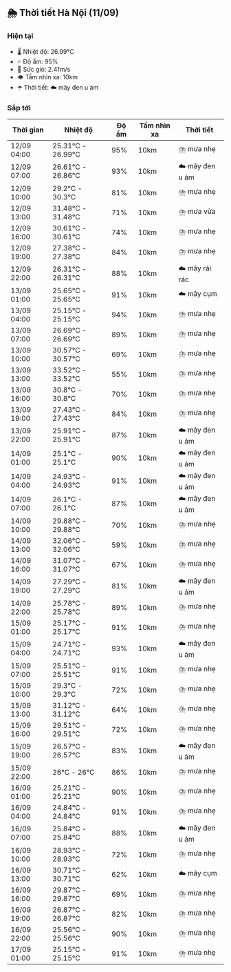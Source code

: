 ## 🌦️ Thời tiết Hà Nội (11/09)

### Hiện tại

- 🌡️ Nhiệt độ: 26.99℃
- 💦 Độ ẩm: 95%
- 💨 Sức gió: 2.41m/s
- 👁️ Tầm nhìn xa: 10km
- ☂️ Thời tiết: ☁️ mây đen u ám

### Sắp tới

| Thời gian | Nhiệt độ | Độ ẩm | Tầm nhìn xa | Thời tiết |
| --- | --- | --- | --- | --- |
| 12/09 04:00 | 25.31℃ - 26.99℃ | 95% | 10km | ⛈️ mưa nhẹ |
| 12/09 07:00 | 26.61℃ - 26.86℃ | 93% | 10km | ☁️ mây đen u ám |
| 12/09 10:00 | 29.2℃ - 30.3℃ | 81% | 10km | ⛈️ mưa nhẹ |
| 12/09 13:00 | 31.48℃ - 31.48℃ | 71% | 10km | ⛈️ mưa vừa |
| 12/09 16:00 | 30.61℃ - 30.61℃ | 74% | 10km | ⛈️ mưa nhẹ |
| 12/09 19:00 | 27.38℃ - 27.38℃ | 84% | 10km | ⛈️ mưa nhẹ |
| 12/09 22:00 | 26.31℃ - 26.31℃ | 88% | 10km | ☁️ mây rải rác |
| 13/09 01:00 | 25.65℃ - 25.65℃ | 91% | 10km | ☁️ mây cụm |
| 13/09 04:00 | 25.15℃ - 25.15℃ | 94% | 10km | ⛈️ mưa nhẹ |
| 13/09 07:00 | 26.69℃ - 26.69℃ | 89% | 10km | ⛈️ mưa nhẹ |
| 13/09 10:00 | 30.57℃ - 30.57℃ | 69% | 10km | ⛈️ mưa nhẹ |
| 13/09 13:00 | 33.52℃ - 33.52℃ | 55% | 10km | ⛈️ mưa nhẹ |
| 13/09 16:00 | 30.8℃ - 30.8℃ | 70% | 10km | ⛈️ mưa nhẹ |
| 13/09 19:00 | 27.43℃ - 27.43℃ | 84% | 10km | ⛈️ mưa nhẹ |
| 13/09 22:00 | 25.91℃ - 25.91℃ | 87% | 10km | ☁️ mây đen u ám |
| 14/09 01:00 | 25.1℃ - 25.1℃ | 90% | 10km | ☁️ mây đen u ám |
| 14/09 04:00 | 24.93℃ - 24.93℃ | 91% | 10km | ☁️ mây đen u ám |
| 14/09 07:00 | 26.1℃ - 26.1℃ | 87% | 10km | ☁️ mây đen u ám |
| 14/09 10:00 | 29.88℃ - 29.88℃ | 70% | 10km | ⛈️ mưa nhẹ |
| 14/09 13:00 | 32.06℃ - 32.06℃ | 59% | 10km | ⛈️ mưa nhẹ |
| 14/09 16:00 | 31.07℃ - 31.07℃ | 67% | 10km | ⛈️ mưa nhẹ |
| 14/09 19:00 | 27.29℃ - 27.29℃ | 81% | 10km | ☁️ mây đen u ám |
| 14/09 22:00 | 25.78℃ - 25.78℃ | 89% | 10km | ⛈️ mưa nhẹ |
| 15/09 01:00 | 25.17℃ - 25.17℃ | 91% | 10km | ⛈️ mưa nhẹ |
| 15/09 04:00 | 24.71℃ - 24.71℃ | 93% | 10km | ☁️ mây đen u ám |
| 15/09 07:00 | 25.51℃ - 25.51℃ | 91% | 10km | ⛈️ mưa nhẹ |
| 15/09 10:00 | 29.3℃ - 29.3℃ | 72% | 10km | ⛈️ mưa nhẹ |
| 15/09 13:00 | 31.12℃ - 31.12℃ | 64% | 10km | ⛈️ mưa nhẹ |
| 15/09 16:00 | 29.51℃ - 29.51℃ | 72% | 10km | ⛈️ mưa nhẹ |
| 15/09 19:00 | 26.57℃ - 26.57℃ | 83% | 10km | ☁️ mây đen u ám |
| 15/09 22:00 | 26℃ - 26℃ | 86% | 10km | ⛈️ mưa nhẹ |
| 16/09 01:00 | 25.21℃ - 25.21℃ | 90% | 10km | ⛈️ mưa nhẹ |
| 16/09 04:00 | 24.84℃ - 24.84℃ | 91% | 10km | ⛈️ mưa nhẹ |
| 16/09 07:00 | 25.84℃ - 25.84℃ | 88% | 10km | ☁️ mây đen u ám |
| 16/09 10:00 | 28.93℃ - 28.93℃ | 72% | 10km | ⛈️ mưa nhẹ |
| 16/09 13:00 | 30.71℃ - 30.71℃ | 62% | 10km | ☁️ mây cụm |
| 16/09 16:00 | 29.87℃ - 29.87℃ | 69% | 10km | ⛈️ mưa nhẹ |
| 16/09 19:00 | 26.87℃ - 26.87℃ | 82% | 10km | ⛈️ mưa nhẹ |
| 16/09 22:00 | 25.56℃ - 25.56℃ | 90% | 10km | ⛈️ mưa nhẹ |
| 17/09 01:00 | 25.15℃ - 25.15℃ | 91% | 10km | ⛈️ mưa nhẹ |
